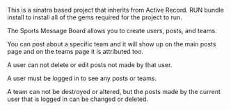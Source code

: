 This is a sinatra based project that inherits from Active Record. RUN bundle install to install all of the gems required for the project to run.

The Sports Message Board allows you to create users, posts, and teams. 

You can post about a specific team and it will show up on the main posts page and on the teams page it is attributed too.

A user can not delete or edit posts not made by that user.

A user must be logged in to see any posts or teams.

A team can not be destroyed or altered, but the posts made by the current user that is logged in can be changed or deleted.